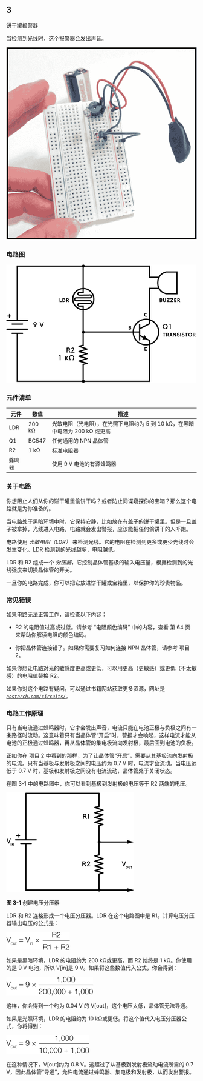 ## 3

饼干罐报警器

当检测到光线时，这个报警器会发出声音。

![image](img/f0026-01.jpg)

### 电路图

![image](img/f0027-01.jpg)

### 元件清单

| **元件** | **数值** | **描述** |
| --- | --- | --- |
| LDR | 200 kΩ | 光敏电阻（光电阻），在光照下电阻约为 5 到 10 kΩ，在黑暗中电阻为 200 kΩ 或更高 |
| Q1 | BC547 | 任何通用的 NPN 晶体管 |
| R2 | 1 kΩ | 标准电阻器 |
| 蜂鸣器 |  | 使用 9 V 电池的有源蜂鸣器 |

### 关于电路

你想阻止人们从你的饼干罐里偷饼干吗？或者防止间谍窥探你的宝箱？那么这个电路就是为你准备的。

当电路处于黑暗环境中时，它保持安静，比如放在有盖子的饼干罐里。但是一旦盖子被拿掉，光线进入电路，电路就会发出警报，应该能把任何偷饼干的人吓跑。

电路使用 *光敏电阻（LDR）* 来检测光线。它的电阻在检测到更多或更少光线时会发生变化。LDR 检测到的光线越多，电阻越低。

LDR 和 R2 组成一个 *分压器*，它控制晶体管基极的输入电压量，根据检测到的光线强度来切换晶体管的开关。

一旦你的电路完成，你可以把它放进饼干罐或宝箱里，以保护你的珍贵物品。

### 常见错误

如果电路无法正常工作，请检查以下内容：

+   R2 的电阻值过高或过低。请参考 “电阻颜色编码” 中的内容，查看 第 64 页 来帮助你解读电阻的颜色编码。

+   你把晶体管连接错了。如果你需要复习如何连接 NPN 晶体管，请参考 项目 2。

如果你想让电路对光的敏感度更高或更低，可以用更高（更敏感）或更低（不太敏感）的电阻值替换 R2。

如果你对这个电路有疑问，可以通过书籍网站获取更多资源，网址是 *[`nostarch.com/circuits/`](https://nostarch.com/circuits/)*。

### 电路工作原理

只有当电流通过蜂鸣器时，它才会发出声音，电流只能在电池正极与负极之间有一条路径时流动。这意味着只有当晶体管“开启”时，警报才会响起，这样电流才能从电池的正极通过蜂鸣器，再从晶体管的集电极流向发射极，最后回到电池的负极。

正如你在 项目 2 中看到的那样，为了让晶体管“开启”，需要从其基极流向发射极的电流。只有当基极与发射极之间的电压约为 0.7 V 时，电流才会流动。当电压远低于 0.7 V 时，基极和发射极之间没有电流流动，晶体管处于关闭状态。

在图 3-1 中的电路图中，你可以看到基极到发射极的电压等于 R2 两端的电压。

![image](img/f0028-01.jpg)

**图 3-1** 创建电压分压器

LDR 和 R2 连接形成一个电压分压器。LDR 在这个电路图中是 R1。计算电压分压器输出电压的公式是：

![image](img/f0029-01.jpg)

如果是黑暗环境，LDR 的电阻约为 200 kΩ或更高，而 R2 始终是 1 kΩ。你使用的是 9 V 电池，所以 V[in]是 9 V。如果将这些数值代入公式，你会得到：

![image](img/f0029-02.jpg)

这样，你会得到一个约为 0.04 V 的 V[out]，这个电压太低，晶体管无法导通。

如果是光照环境，LDR 的电阻约为 10 kΩ或更低。将这个值代入电压分压器公式，你将得到：

![image](img/f0029-03.jpg)

在这种情况下，V[out]约为 0.8 V。这超过了从基极到发射极流动电流所需的 0.7 V，因此晶体管“导通”，允许电流通过蜂鸣器、集电极和发射极，从而发出警报。
